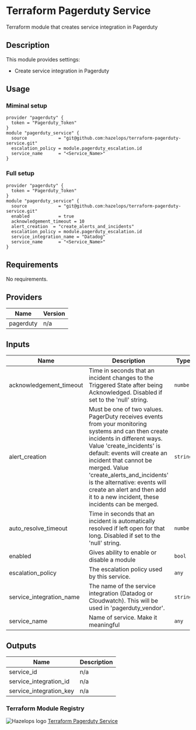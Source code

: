 # Terraform Pagerduty Service



Terraform module that creates service integration in Pagerduty


## Description

This module provides settings:

- Create service integration in Pagerduty

## Usage

### Miminal setup

```hcl
provider "pagerduty" {
  token = "Pagerduty_Token"
}
module "pagerduty_service" {
  source            = "git@github.com:hazelops/terraform-pagerduty-service.git"
  escalation_policy = module.pagerduty_escalation.id
  service_name      = "<Service_Name>"
}

```

### Full setup

```hcl
provider "pagerduty" {
  token = "Pagerduty_Token"
}
module "pagerduty_service" {
  source            = "git@github.com:hazelops/terraform-pagerduty-service.git"
  enabled           = true
  acknowledgement_timeout = 10
  alert_creation  = "create_alerts_and_incidents"
  escalation_policy = module.pagerduty_escalation.id
  service_integration_name = "Datadog"
  service_name      = "<Service_Name>"
}
```


<!-- BEGINNING OF GENERATED BY TERRAFORM-DOCS -->

## Requirements

No requirements.

## Providers

| Name | Version |
|------|---------|
| pagerduty | n/a |

## Inputs

| Name | Description | Type | Default | Required |
|------|-------------|------|---------|:--------:|
| acknowledgement\_timeout | Time in seconds that an incident changes to the Triggered State after being Acknowledged. Disabled if set to the 'null' string. | `number` | `14400` | no |
| alert\_creation | Must be one of two values. PagerDuty receives events from your monitoring systems and can then create incidents in different ways. Value 'create\_incidents' is default: events will create an incident that cannot be merged. Value 'create\_alerts\_and\_incidents' is the alternative: events will create an alert and then add it to a new incident, these incidents can be merged. | `string` | `"create_alerts_and_incidents"` | no |
| auto\_resolve\_timeout | Time in seconds that an incident is automatically resolved if left open for that long. Disabled if set to the 'null' string. | `number` | `14400` | no |
| enabled | Gives ability to enable or disable a module | `bool` | `true` | no |
| escalation\_policy | The escalation policy used by this service. | `any` | n/a | yes |
| service\_integration\_name | The name of the service integration (Datadog or Cloudwatch). This will be used in 'pagerduty\_vendor'. | `string` | `"Cloudwatch"` | no |
| service\_name | Name of service. Make it meaningful | `any` | n/a | yes |

## Outputs

| Name | Description |
|------|-------------|
| service\_id | n/a |
| service\_integration\_id | n/a |
| service\_integration\_key | n/a
<!-- END OF GENERATED BY TERRAFORM-DOCS -->

### Terraform Module Registry

![Hazelops logo](https://avatars0.githubusercontent.com/u/63737915?s=25&v=4) [Terraform Pagerduty Service
](https://registry.terraform.io/modules/address_of_module)

























